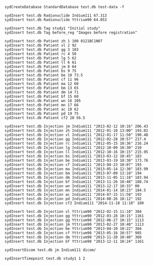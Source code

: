 

    sydCreateDatabase StandardDatabase test.db test-data -f

    sydInsert test.db Radionuclide Indium111 67.313
    sydInsert test.db Radionuclide Yttrium90 64.053

    sydInsert test.db Tag study1 "Initial study"
    sydInsert test.db Tag before_reg "Images before registration"

    sydInsert test.db Patient zh 1 100 0121BC1N07
	sydInsert test.db Patient vl 2 92
	sydInsert test.db Patient gg 3 103
	sydInsert test.db Patient rc 4 50
	sydInsert test.db Patient lg 5 62
	sydInsert test.db Patient ll 6 61
	sydInsert test.db Patient jm 8 64
	sydInsert test.db Patient bs 9 75
	sydInsert test.db Patient be 10 73.5
	sydInsert test.db Patient cf 11 96
	sydInsert test.db Patient ma 12 60
	sydInsert test.db Patient bm 13 65
	sydInsert test.db Patient dm 14 71
	sydInsert test.db Patient bf 15 60
	sydInsert test.db Patient wn 16 105
	sydInsert test.db Patient mn 17 66
	sydInsert test.db Patient ac 18 62
	sydInsert test.db Patient pd 19 75
	sydInsert test.db Patient cf2 20 56.5

	sydInsert test.db Injection jm Indium111 "2013-02-12 10:16" 206.43
	sydInsert test.db Injection zh Indium111 "2012-01-10 13:00" 193.02
	sydInsert test.db Injection vl Indium111 "2012-01-17 11:50" 190.48
	sydInsert test.db Injection gg Indium111 "2012-02-28 10:57" 217.4
	sydInsert test.db Injection rc Indium111 "2012-05-15 10:36" 216.24
	sydInsert test.db Injection lg Indium111 "2012-10-09 10:30" 210
	sydInsert test.db Injection ll Indium111 "2012-10-16 10:15" 215.95
	sydInsert test.db Injection bs Indium111 "2013-03-12 10:45" 183
	sydInsert test.db Injection be Indium111 "2013-03-19 10:30" 173.76
	sydInsert test.db Injection cf Indium111 "2013-04-23 10:07" 193
	sydInsert test.db Injection ma Indium111 "2013-05-14 12:30" 183.99
	sydInsert test.db Injection bm Indium111 "2013-07-09 13:10" 194
	sydInsert test.db Injection dm Indium111 "2013-11-05 11:18" 183.94
	sydInsert test.db Injection bf Indium111 "2013-11-26 10:48" 188.74
	sydInsert test.db Injection wn Indium111 "2013-12-17 10:33" 00
	sydInsert test.db Injection mn Indium111 "2014-01-14 10:23" 184.5
	sydInsert test.db Injection ac Indium111 "2014-07-15 11:58" 193
	sydInsert test.db Injection pd Indium111 "2014-08-26 10:12" 192
	sydInsert test.db Injection cf2 Indium111 "2014-11-18 11:18" 180

	sydInsert test.db Injection vl Yttrium90 "2012-02-15 11:10" 384
	sydInsert test.db Injection gg Yttrium90 "2012-03-28 10:15" 1161
	sydInsert test.db Injection gg Yttrium90 "2012-06-27 10:15" 1113
	sydInsert test.db Injection jm Yttrium90 "2013-02-27 10:40" 1113
	sydInsert test.db Injection be Yttrium90 "2013-04-10 10:22" 384
	sydInsert test.db Injection cf Yttrium90 "2013-05-16 10:57" 985
	sydInsert test.db Injection dm Yttrium90 "2013-11-20 10:40" 360
	sydInsert test.db Injection bf Yttrium90 "2013-12-11 10:24" 1161

    sydInsertDicom test.db jm Indium111 dicom/

    sydInsertTimepoint test.db study1 1 2
